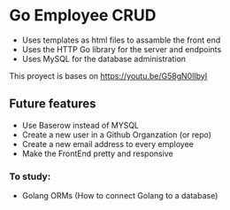 # Go Employee CRUD

* Uses templates as html files to assamble the front end
* Uses the HTTP Go library for the server and endpoints
* Uses MySQL for the database administration

This proyect is bases on https://youtu.be/G58gN0lIbyI

## Future features
* Use Baserow instead of MYSQL
* Create a new user in a Github Organzation (or repo)
* Create a new email address to every employee
* Make the FrontEnd pretty and responsive

### To study:
* Golang ORMs (How to connect Golang to a database)